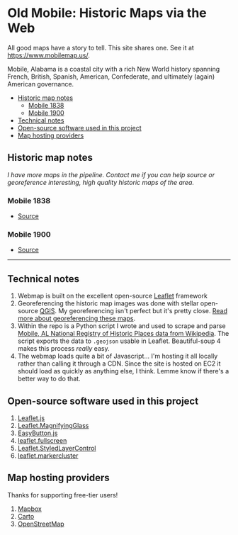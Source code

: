 # Old Mobile: Historic Maps via the Web

All good maps have a story to tell. This site shares one. See it at https://www.mobilemap.us/.

Mobile, Alabama is a coastal city with a rich New World history spanning French, British, Spanish, American, Confederate, and ultimately (again) American governance.

<!-- TOC depthFrom:2 -->

- [Historic map notes](#historic-map-notes)
    - [Mobile 1838](#mobile-1838)
    - [Mobile 1900](#mobile-1900)
- [Technical notes](#technical-notes)
- [Open-source software used in this project](#open-source-software-used-in-this-project)
- [Map hosting providers](#map-hosting-providers)

<!-- /TOC -->

## Historic map notes

_I have more maps in the pipeline. Contact me if you can help source or georeference interesting, high quality historic maps of the area._

### Mobile 1838

- [Source](http://digital.archives.alabama.gov/cdm/ref/collection/maps/id/683)

### Mobile 1900

- [Source](http://digital.archives.alabama.gov/cdm/ref/collection/maps/id/692)

----------

## Technical notes

1. Webmap is built on the excellent open-source [Leaflet](http://leafletjs.com) framework
1. Georeferencing the historic map images was done with stellar open-source [QGIS](http://qgis.org/en/site/). My georeferencing isn't perfect but it's pretty close. [Read more about georeferencing these maps]().
1. Within the repo is a Python script I wrote and used to scrape and parse [Mobile, AL National Registry of Historic Places data from Wikipedia](https://en.wikipedia.org/wiki/National_Register_of_Historic_Places_listings_in_Mobile,_Alabama). The script exports the data to `.geojson` usable in Leaflet. Beautiful-soup 4 makes this process _really_ easy.
1. The webmap loads quite a bit of Javascript... I'm hosting it all locally rather than calling it through a CDN. Since the site is hosted on EC2 it should load as quickly as anything else, I think. Lemme know if there's a better way to do that.

## Open-source software used in this project

1. [Leaflet.js](http://leafletjs.com)
1. [Leaflet.MagnifyingGlass](https://github.com/bbecquet/Leaflet.MagnifyingGlass)
1. [EasyButton.js](http://danielmontague.com/projects/easyButton.js/)
1. [leaflet.fullscreen](http://brunob.github.io/leaflet.fullscreen/)
1. [Leaflet.StyledLayerControl](https://github.com/davicustodio/Leaflet.StyledLayerControl)
1. [leaflet.markercluster](https://github.com/Leaflet/Leaflet.markercluster)

## Map hosting providers

Thanks for supporting free-tier users!

1. [Mapbox](https://www.mapbox.com)
1. [Carto](https://carto.com)
1. [OpenStreetMap](http://www.openstreetmap.org/)
